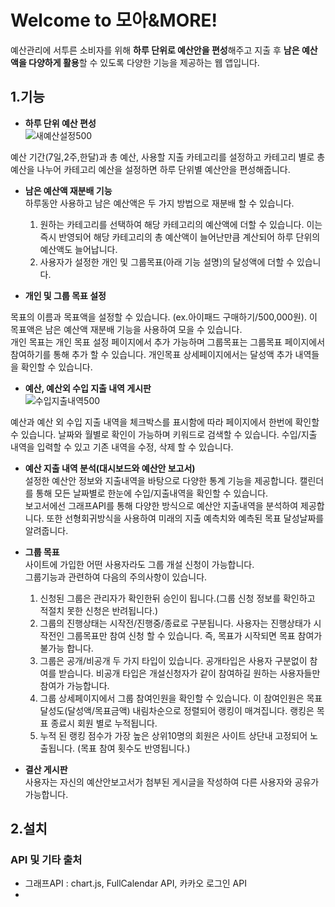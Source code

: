 

# Welcome to 모아&MORE!

예산관리에 서투른 소비자를 위해 **하루 단위로 예산안을 편성**해주고 지출 후 **남은 예산액을 다양하게 활용**할 수 있도록 다양한 기능을 제공하는 웹 앱입니다. 


## 1.기능

- **하루 단위 예산 편성**    
![새예산설정500](https://user-images.githubusercontent.com/66353188/99359749-e0952700-28f2-11eb-8a93-ee1e532cfeac.gif)

 예산 기간(7일,2주,한달)과 총 예산, 사용할 지출 카테고리를 설정하고 카테고리 별로 총예산을 나누어 카테고리 예산을 설정하면 하루 단위별 예산안을 편성해줍니다.      
 
- **남은 예산액 재분배 기능**   
하루동안 사용하고 남은 예산액은 두 가지 방법으로 재분배 할 수 있습니다.       
	1.  원하는 카테고리를 선택하여 해당 카테고리의 예산액에 더할 수 있습니다. 이는 즉시 반영되어 해당 카테고리의 총 예산액이 늘어난만큼 계산되어 하루 단위의 예산액도 늘어납니다.   
  	2. 사용자가 설정한 개인 및 그룹목표(아래 기능 설명)의 달성액에 더할 수 있습니다.

- **개인 및 그룹 목표 설정**   
 
 목표의 이름과 목표액을 설정할 수 있습니다. (ex.아이패드 구매하기/500,000원). 이 목표액은 남은 예산액 재분배 기능을 사용하여 모을 수 있습니다.   
 개인 목표는 개인 목표 설정 페이지에서 추가 가능하며 그룹목표는 그룹목표 페이지에서 참여하기를 통해 추가 할 수 있습니다. 개인목표 상세페이지에서는 달성액 추가 내역들을 확인할 수 있습니다. 

- **예산, 예산외 수입 지출 내역 게시판**   
![수입지출내역500](https://user-images.githubusercontent.com/66353188/99359747-df63fa00-28f2-11eb-83f9-77cbfd43b2c1.gif)


 예산과 예산 외 수입 지출 내역을 체크박스를 표시함에 따라 페이지에서 한번에 확인할 수 있습니다. 날짜와 월별로 확인이 가능하며 키워드로 검색할 수 있습니다.
 수입/지출 내역을 입력할 수 있고 기존 내역을 수정, 삭제 할 수 있습니다.
 
- **예산 지출 내역 분석(대시보드와 예산안 보고서)**   
 설정한 예산안 정보와 지출내역을 바탕으로 다양한 통계 기능을 제공합니다. 캘린더를 통해 모든 날짜별로 한눈에 수입/지출내역을 확인할 수 있습니다.    
 보고서에선 그래프API를 통해 다양한 방식으로 예산안 지출내역을 분석하여 제공합니다. 또한 선형회귀방식을 사용하여 미래의 지출 예측치와 예측된 목표 달성날짜를 알려줍니다. 

- **그룹 목표**    
사이트에 가입한 어떤 사용자라도 그룹 개설 신청이 가능합니다.   
그룹기능과 관련하여 다음의 주의사항이 있습니다.   
	1. 신청된 그룹은 관리자가 확인한뒤 승인이 됩니다.(그룹 신청 정보를 확인하고 적절치 못한 신청은 반려됩니다.)
	2. 그룹의 진행상태는 시작전/진행중/종료로 구분됩니다. 사용자는 진행상태가 시작전인 그룹목표만 참여 신청 할 수 있습니다. 즉, 목표가 시작되면 목표 참여가 불가능 합니다. 
	3. 그룹은 공개/비공개 두 가지 타입이 있습니다. 공개타입은 사용자 구분없이 참여를 받습니다. 비공개 타입은 개설신청자가 같이 참여하길 원하는 사용자들만 참여가 가능합니다.  
	4. 그룹 상세페이지에서 그룹 참여인원을 확인할 수 있습니다. 이 참여인원은 목표 달성도(달성액/목표금액) 내림차순으로 정렬되어 랭킹이 매겨집니다. 랭킹은 목표 종료시 회원 별로 누적됩니다. 
	5. 누적 된 랭킹 점수가 가장 높은 상위10명의 회원은 사이트 상단내 고정되어 노출됩니다. (목표 참여 횟수도  반영됩니다.) 
		
- **결산 게시판**   
사용자는 자신의 예산안보고서가 첨부된 게시글을 작성하여 다른 사용자와 공유가 가능합니다.   

2.설치
------------







### API 및 기타 출처   
- 그래프API : chart.js, FullCalendar API, 카카오 로그인 API
- 

